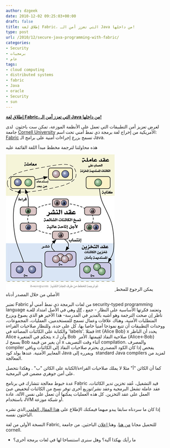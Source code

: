 ```yaml
---
author: dzgeek
date: 2010-12-02 09:25:03+00:00
draft: false
title: إطلاق لغة Fabric، التي تعزز أمن الـ Java من داخلها!
type: post
url: /2010/12/secure-java-programming-with-fabric/
categories:
- Security
- برمجيات
- عام
tags:
- cloud computing
- distributed systems
- fabric
- Java
- oracle
- Security
- sun
---
```


**[إطلاق لغة Fabric، التي تعزز أمن الـ Java من داخلها!](https://www.it-scoop.com/2010/12/secure-java-programming-with-fabric)**


لغرض تعزيز أمن التطبيقات التي تعمل على الأنظمة الموزعة، تمكن ست باحثون  لدى جامعة [Cornell University](http://www.cornell.edu/) الأمريكية من إخراج لغة برمجة ذي نمط أمني تحت اسم: [Fabric](http://www.news.cornell.edu/stories/Sept10/Fabric.html) تسمح بزرع إجراءات أمنية على برامج الـ Java.


هذه محاولتنا لترجمة مخطط مبدأ اللغة القائمة عليه




[![](fabric_ar.jpg)
](https://www.it-scoop.com/2010/12/secure-java-programming-with-fabric)يمكن الرجوع للمخط الأصلي من خلال المصدر أدناه








تعتبر Fabric من لغات البرمجة ذي نمط أمني أو security-typed programming language وهي في الأصل امتداد للغـة [Jif](http://www.cs.cornell.edu/jif/) ، وتعتمد فكرتها الأساسية على النظار - جمع ناظر إن صحت الترجمة وهو أشبه بالمدير في المدرسة- هذا الأخير هو الذي يصوغ ويزرع المتطلبات الأمنية، وهناك علاقات وعمال تسمح للمستخدمين، العمليات، المجموعات، ووحدات التطبيقات أن تتبع نموذجا أمنيا خاصا بها، كل على حدة، وللنظار صلاحيات القراءة والكتابة على الكائنات المصاغة في 'labels'. فمثلا int {Alice Bob} x يحدد أن الناظر Alice يتحكم في المتغيرة `x` وأن لـ Bob  صلاحية النفاذ لقيمتها. الأمر {Alice←Bob} يسمح لـ Bob أن يغير من قيمة x أثناء وقت التصريف compilation. والمصرف compiler يفحص إذا كان الكود المصدري يحترم صلاحيات النفاذ إلى الكائنات وباقي المعايير الأمنية. عندها يولد كود Java ويمرره إلى  standard Java compilers لمزيد من المعالجة.

كما أن الكائن "أ" مثلا لا يملك صلاحيات القراءة/الكتابة على الكائن "ب" . وهكذا نتحصل على أمن جوهري مضمن في البرمجية.

عدة خيوط معالجة تتشارك في برنامج Fabric قيد التشغيل، عُقد تخزين تدير الكائنات، عقد عاملة تشغل البرمجية وعقد نشر/توزيع أخرى توفر نسخ من الكائنات لتخفيض عبئ العمل على عقد التخزين. كل هذه العمليات يمكنها أن تعمل على نفس الآلة، عادة باستخدام JVM أو شبكة موزعة.

إذا كان ما سردناه سابقا يبدو مبهما فيمكنك الإطلاع على [هذا المقال العلمي ](http://www.cs.cornell.edu/andru/papers/fabric-sosp09.pdf)الذي نشره الباحثون نفسه.

النسخة الأولى من لغة Fabric, للتحميل مجانا [من هنا](http://www.cs.cornell.edu/Projects/fabric/releases/fabric-0.1.0.tar.gz). وهنا[ إعلان](http://www.news.cornell.edu/stories/Sept10/Fabric.html) الباحثين. من جامعة cornell.

- ما رأيك بهكذا آلية؟ وهل سنرى استنساخا لها في لغات برمجة أخرى؟
